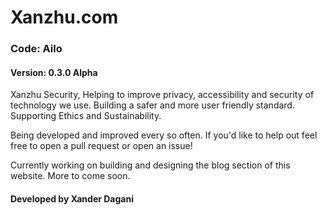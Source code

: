# Xanzhu.com

### Code: Ailo
#### Version: 0.3.0 Alpha 

Xanzhu Security, Helping to improve privacy, accessibility and security of technology we use. 
Building a safer and more user friendly standard. Supporting Ethics and Sustainability. 

Being developed and improved every so often. If you'd like to help out feel free to open a pull request or open an issue! 

Currently working on building and designing the blog section of this website. More to come soon.

#### Developed by Xander Dagani
